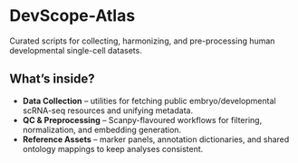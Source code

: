 # DevScope-Atlas

 Curated scripts for collecting, harmonizing, and pre-processing human developmental single-cell
  datasets.

  ## What’s inside?

  - **Data Collection** – utilities for fetching public embryo/developmental scRNA-seq resources and
  unifying metadata.
  - **QC & Preprocessing** – Scanpy-flavoured workflows for filtering, normalization, and embedding
  generation.
  - **Reference Assets** – marker panels, annotation dictionaries, and shared ontology mappings to keep
  analyses consistent.
